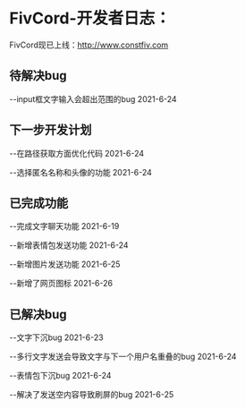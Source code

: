 # FivCord-开发者日志：
FivCord现已上线：http://www.constfiv.com

## 待解决bug

--input框文字输入会超出范围的bug   2021-6-24





## 下一步开发计划

--在路径获取方面优化代码  2021-6-24

--选择匿名名称和头像的功能    2021-6-24          





## 已完成功能

--完成文字聊天功能  2021-6-19

--新增表情包发送功能  2021-6-24

--新增图片发送功能  2021-6-25

--新增了网页图标 2021-6-26



## 已解决bug

--文字下沉bug    2021-6-23

--多行文字发送会导致文字与下一个用户名重叠的bug  2021-6-24

--表情包下沉bug   2021-6-24

--解决了发送空内容导致刷屏的bug 2021-6-25